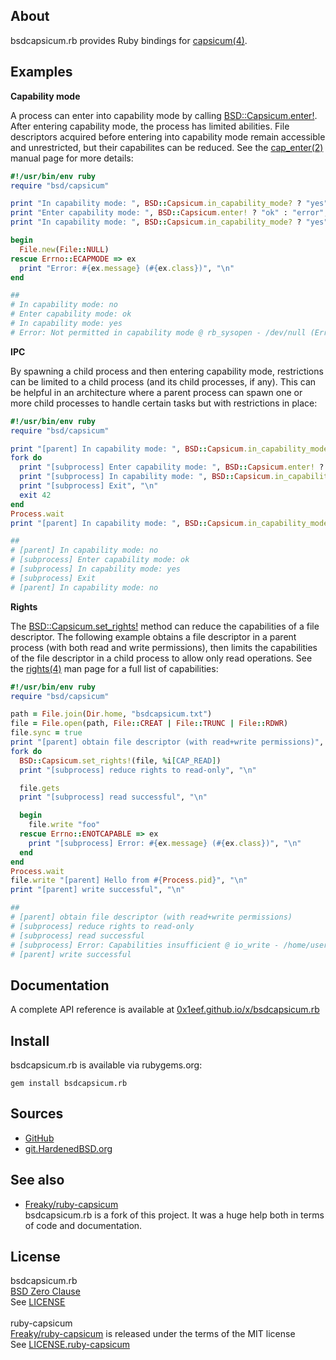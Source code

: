 ## About

bsdcapsicum.rb provides Ruby bindings for
[capsicum(4)](https://man.freebsd.org/cgi/man.cgi?query=capsicum&apropos=0&sektion=4&format=html).

## Examples

__Capability mode__

A process can enter into capability mode by calling
[BSD::Capsicum.enter!](http://0x1eef.github.io/x/bsdcapsicum.rb/BSD/Capsicum.html#enter!-instance_method).
After entering capability mode, the process has limited
abilities. File descriptors acquired before entering into
capability mode remain accessible and unrestricted, but
their capabilites can be reduced. See the
[cap_enter(2)](https://man.freebsd.org/cgi/man.cgi?query=cap_enter&apropos=0&sektion=2&format=html)
manual page for more details:

```ruby
#!/usr/bin/env ruby
require "bsd/capsicum"

print "In capability mode: ", BSD::Capsicum.in_capability_mode? ? "yes" : "no", "\n"
print "Enter capability mode: ", BSD::Capsicum.enter! ? "ok" : "error", "\n"
print "In capability mode: ", BSD::Capsicum.in_capability_mode? ? "yes" : "no", "\n"

begin
  File.new(File::NULL)
rescue Errno::ECAPMODE => ex
  print "Error: #{ex.message} (#{ex.class})", "\n"
end

##
# In capability mode: no
# Enter capability mode: ok
# In capability mode: yes
# Error: Not permitted in capability mode @ rb_sysopen - /dev/null (Errno::ECAPMODE)
```

__IPC__

By spawning a child process and then entering capability mode, restrictions can be
limited to a child process (and its child processes, if any). This can be helpful in
an architecture where a parent process can spawn one or more child processes to handle
certain tasks but with restrictions in place:

```ruby
#!/usr/bin/env ruby
require "bsd/capsicum"

print "[parent] In capability mode: ", BSD::Capsicum.in_capability_mode? ? "yes" : "no", "\n"
fork do
  print "[subprocess] Enter capability mode: ", BSD::Capsicum.enter! ? "ok" : "error", "\n"
  print "[subprocess] In capability mode: ", BSD::Capsicum.in_capability_mode? ? "yes" : "no", "\n"
  print "[subprocess] Exit", "\n"
  exit 42
end
Process.wait
print "[parent] In capability mode: ", BSD::Capsicum.in_capability_mode? ? "yes" : "no", "\n"

##
# [parent] In capability mode: no
# [subprocess] Enter capability mode: ok
# [subprocess] In capability mode: yes
# [subprocess] Exit
# [parent] In capability mode: no
```

__Rights__

The
[BSD::Capsicum.set_rights!](http://0x1eef.github.io/x/bsdcapsicum.rb/BSD/Capsicum.html#set_rights!-instance_method)
method can reduce the capabilities of a file descriptor. The following
example obtains a file descriptor in a parent process (with both read and
write permissions), then limits the capabilities of the file descriptor
in a child process to allow only read operations. See the
[rights(4)](https://man.freebsd.org/cgi/man.cgi?query=rights&apropos=0&sektion=4&format=html)
man page for a full list of capabilities:

``` ruby
#!/usr/bin/env ruby
require "bsd/capsicum"

path = File.join(Dir.home, "bsdcapsicum.txt")
file = File.open(path, File::CREAT | File::TRUNC | File::RDWR)
file.sync = true
print "[parent] obtain file descriptor (with read+write permissions)", "\n"
fork do
  BSD::Capsicum.set_rights!(file, %i[CAP_READ])
  print "[subprocess] reduce rights to read-only", "\n"

  file.gets
  print "[subprocess] read successful", "\n"

  begin
    file.write "foo"
  rescue Errno::ENOTCAPABLE => ex
    print "[subprocess] Error: #{ex.message} (#{ex.class})", "\n"
  end
end
Process.wait
file.write "[parent] Hello from #{Process.pid}", "\n"
print "[parent] write successful", "\n"

##
# [parent] obtain file descriptor (with read+write permissions)
# [subprocess] reduce rights to read-only
# [subprocess] read successful
# [subprocess] Error: Capabilities insufficient @ io_write - /home/user/bsdcapsicum.txt (Errno::ENOTCAPABLE)
# [parent] write successful
```

## Documentation

A complete API reference is available at [0x1eef.github.io/x/bsdcapsicum.rb](https://0x1eef.github.io/x/bsdcapsicum.rb)

## Install

bsdcapsicum.rb is available via rubygems.org:

    gem install bsdcapsicum.rb

## Sources

* [GitHub](https://github.com/0x1eef/bsdcapsicum.rb#readme)
* [git.HardenedBSD.org](https://git.hardenedbsd.org/0x1eef/bsdcapsicum.rb#about)

## See also

* [Freaky/ruby-capsicum](https://github.com/Freaky/ruby-capsicum) <br>
  bsdcapsicum.rb is a fork of this project. It was a huge help both
  in terms of code and documentation.

## License

bsdcapsicum.rb
<br>
[BSD Zero Clause](https://choosealicense.com/licenses/0bsd/)
<br>
See [LICENSE](./LICENSE)
<br><br>
ruby-capsicum
<br>
[Freaky/ruby-capsicum](https://github.com/Freaky/ruby-capsicum) is released
under the terms of the MIT license
<br>
See [LICENSE.ruby-capsicum](/.LICENSE-ruby-capsicum)
